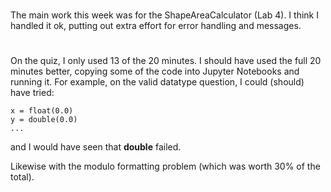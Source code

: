 #
The main work this week was for the ShapeAreaCalculator (Lab 4).
I think I handled it ok, putting out extra effort for error handling and messages.
#
On the quiz, I only used 13 of the 20 minutes. I should have used the full 20 minutes better,
copying some of the code into Jupyter Notebooks and running it.
For example, on the valid datatype question, I could (should) have tried:

```
x = float(0.0)
y = double(0.0)
...
```
and I would have seen that __double__ failed.<p>
Likewise with the modulo formatting problem (which was worth 30% of the total).<p>
